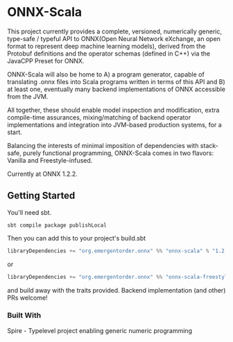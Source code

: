 # ONNX-Scala

This project currently provides a complete, versioned, numerically generic, type-safe / typeful API to ONNX(Open Neural Network eXchange, an open format to represent deep machine learning models), derived from the Protobuf definitions and the operator schemas (defined in C++) via the JavaCPP Preset for ONNX.

ONNX-Scala will also be home to A) a program generator, capable of translating .onnx files into Scala programs written in terms of this API and B) at least one, eventually many backend implementations of ONNX accessible from the JVM.

All together, these should enable model inspection and modification, extra compile-time assurances, mixing/matching of backend operator implementations and integration into JVM-based production systems, for a start.

Balancing the interests of minimal imposition of dependencies with stack-safe, purely functional programming, ONNX-Scala comes in two flavors: Vanilla and Freestyle-infused.

Currently at ONNX 1.2.2.


## Getting Started

You'll need sbt.

```
sbt compile package publishLocal
```

Then you can add this to your project's build.sbt 

```scala
libraryDependencies += "org.emergentorder.onnx" %% "onnx-scala" % "1.2.2-0.1.0-SNAPSHOT"
```

or 

```scala
libraryDependencies += "org.emergentorder.onnx" %% "onnx-scala-freestyle" % "1.2.2-0.1.0-SNAPSHOT"
``` 

and build away with the traits provided. Backend implementation (and other) PRs welcome!

### Built With

Spire - Typelevel project enabling generic numeric programming
